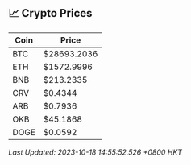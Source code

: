 ## 📈 Crypto Prices

| Coin | Price |
| ---- | ----- |
| BTC | $28693.2036 |
| ETH | $1572.9996 |
| BNB | $213.2335 |
| CRV | $0.4344 |
| ARB | $0.7936 |
| OKB | $45.1868 |
| DOGE | $0.0592 |

_Last Updated: 2023-10-18 14:55:52.526 +0800 HKT_